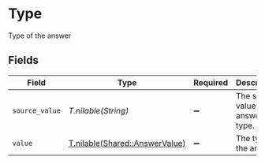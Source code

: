 # Type

Type of the answer


## Fields

| Field                                                                | Type                                                                 | Required                                                             | Description                                                          | Example                                                              |
| -------------------------------------------------------------------- | -------------------------------------------------------------------- | -------------------------------------------------------------------- | -------------------------------------------------------------------- | -------------------------------------------------------------------- |
| `source_value`                                                       | *T.nilable(String)*                                                  | :heavy_minus_sign:                                                   | The source value of the answer type.                                 | Short Text                                                           |
| `value`                                                              | [T.nilable(Shared::AnswerValue)](../../models/shared/answervalue.md) | :heavy_minus_sign:                                                   | The type of the answer.                                              | short_text                                                           |